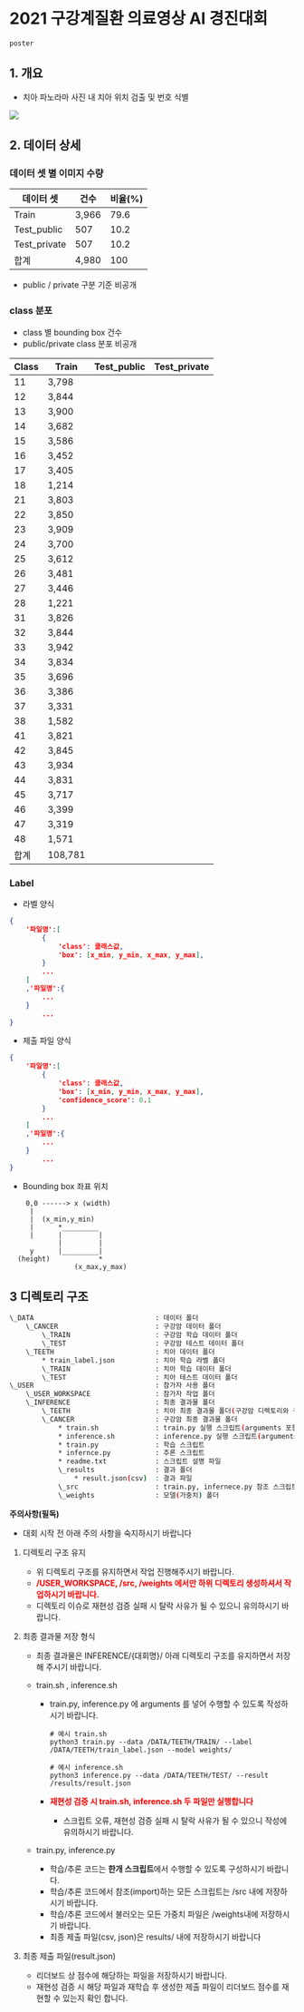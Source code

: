 # 2021 구강계질환 의료영상 AI 경진대회

`poster`

## 1. 개요

* 치아 파노라마 사진 내 치아 위치 검출 및 번호 식별

![](https://github.com/mnc-challenge/healthcare_mouth/blob/main/img/%EC%B9%98%EC%95%84_01.png?raw=true)

## 2. 데이터 상세

### 데이터 셋 별 이미지 수량

| 데이터 셋    | 건수  | 비율(%) |
| ------------ | ----- | ------- |
| Train        | 3,966 | 79.6    |
| Test_public  | 507   | 10.2    |
| Test_private | 507   | 10.2    |
| 합계         | 4,980 | 100     |

* public / private 구분 기준 비공개

### class 분포

* class 별 bounding box 건수
* public/private class 분포 비공개

| Class | Train   | Test_public | Test_private |
| ----- | ------- | ----------- | ------------ |
| 11    | 3,798   |             |              |
| 12    | 3,844   |             |              |
| 13    | 3,900   |             |              |
| 14    | 3,682   |             |              |
| 15    | 3,586   |             |              |
| 16    | 3,452   |             |              |
| 17    | 3,405   |             |              |
| 18    | 1,214   |             |              |
| 21    | 3,803   |             |              |
| 22    | 3,850   |             |              |
| 23    | 3,909   |             |              |
| 24    | 3,700   |             |              |
| 25    | 3,612   |             |              |
| 26    | 3,481   |             |              |
| 27    | 3,446   |             |              |
| 28    | 1,221   |             |              |
| 31    | 3,826   |             |              |
| 32    | 3,844   |             |              |
| 33    | 3,942   |             |              |
| 34    | 3,834   |             |              |
| 35    | 3,696   |             |              |
| 36    | 3,386   |             |              |
| 37    | 3,331   |             |              |
| 38    | 1,582   |             |              |
| 41    | 3,821   |             |              |
| 42    | 3,845   |             |              |
| 43    | 3,934   |             |              |
| 44    | 3,831   |             |              |
| 45    | 3,717   |             |              |
| 46    | 3,399   |             |              |
| 47    | 3,319   |             |              |
| 48    | 1,571   |             |              |
| 합계  | 108,781 |             |              |

### Label

* 라벨 양식

```json
{
	'파일명':[
        {
            'class': 클래스값,
            'box': [x_min, y_min, x_max, y_max],
        }
        ...
    ]
    ,'파일명':{
        ...
    }
        ...
}
```

* 제출 파일 양식

```json
{
	'파일명':[
        {
            'class': 클래스값,
            'box': [x_min, y_min, x_max, y_max],
            'confidence_score': 0.1
        }
        ...
    ]
    ,'파일명':{
        ...
    }
        ...
}
```

* Bounding box 좌표 위치

```
    0,0 ------> x (width)
     |
     |  (x_min,y_min)
     |      *_________
     |      |         |
            |         |
     y      |_________|
  (height)            *
                (x_max,y_max)
```


## 3 디렉토리 구조

```bash
\_DATA								: 데이터 폴더
	\_CANCER						: 구강암 데이터 폴더
		\_TRAIN						: 구강암 학습 데이터 폴더
		\_TEST						: 구강암 테스트 데이터 폴더
	\_TEETH							: 치아 데이터 폴더
		* train_label.json			: 치아 학습 라벨 폴더
		\_TRAIN						: 치아 학습 데이터 폴더
		\_TEST						: 치아 테스트 데이터 폴더 
\_USER								: 참가자 사용 폴더
	\_USER_WORKSPACE				: 참가자 작업 폴더
	\_INFERENCE						: 최종 결과물 폴더
		\_TEETH						: 치아 최종 결과물 폴더(구강암 디렉토리와 구조 동일)
		\_CANCER					: 구강암 최종 결과물 폴더
			* train.sh				: train.py 실행 스크립트(arguments 포함)
			* inference.sh			: inference.py 실행 스크립트(arguments 포함)
			* train.py				: 학습 스크립트
			* infernce.py			: 추론 스크립트
			* readme.txt			: 스크립트 설명 파일
			\_results				: 결과 폴더
				* result.json(csv)	: 결과 파일
			\_src					: train.py, infernece.py 참조 스크립트
			\_weights				: 모델(가중치) 폴더
```

**주의사항(필독)**

* 대회 시작 전 아래 주의 사항을 숙지하시기 바랍니다

1. 디렉토리 구조 유지

   * 위 디렉토리 구조를 유지하면서 작업 진행해주시기 바랍니다.
   * <span style="color:red">**/USER_WORKSPACE, /src, /weights 에서만 하위 디렉토리 생성하셔서 작업하시기 바랍니다.**</span>
   * 디렉토리 이슈로 재현성 검증 실패 시 탈락 사유가 될 수 있으니 유의하시기 바랍니다.

2. 최종 결과물 저장 형식

   * 최종 결과물은 INFERENCE/{대회명}/ 아래 디렉토리 구조를 유지하면서 저장해 주시기 바랍니다.

   * train.sh , inference.sh

     * train.py, inference.py 에 arguments 를 넣어 수행할 수 있도록 작성하시기 바랍니다.

       ```shell
       # 예시 train.sh
       python3 train.py --data /DATA/TEETH/TRAIN/ --label /DATA/TEETH/train_label.json --model weights/
       
       # 예시 inference.sh
       python3 inference.py --data /DATA/TEETH/TEST/ --result /results/result.json
       ```

     * <span style="color:red">**재현성 검증 시 train.sh, inference.sh 두 파일만 실행합니다**</span>

       * 스크립트 오류, 재현성 검증 실패 시 탈락 사유가 될 수 있으니 작성에 유의하시기 바랍니다.

   * train.py, inference.py
     * 학습/추론 코드는 **한개 스크립트**에서 수행할 수 있도록 구성하시기 바랍니다.
     * 학습/추론 코드에서 참조(import)하는 모든 스크립트는 /src 내에 저장하시기 바랍니다.
     * 학습/추론 코드에서 불러오는 모든 가중치 파일은 /weights내에 저장하시기 바랍니다.
     * 최종 제출 파일(csv, json)은 results/ 내에 저장하시기 바랍니다

3. 최종 제출 파일(result.json)
   * 리더보드 상 점수에 해당하는 파일을 저장하시기 바랍니다.
   * 재현성 검증 시 해당 파일과 재학습 후 생성한 제출 파일이 리더보드 점수를 재현할 수 있는지 확인 합니다.